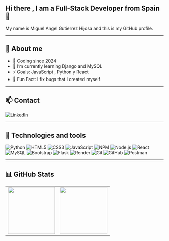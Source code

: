
## Hi there , I am a Full-Stack Developer from Spain 👋

My name is Miguel Angel Gutierrez Hijosa and this is my GitHub profile.

---

## 🚀 About me 

- 🔭 Coding since 2024  
- 🌱 I’m currently learning Django and MySQL  
- ⚡ Goals: JavaScript , Python y React  
- 💬 Fun Fact: I fix bugs that I created myself  

---

## 📫 Contact

[![LinkedIn](https://img.shields.io/badge/-LinkedIn-0A66C2?style=flat&logo=linkedin&logoColor=white)](https://www.linkedin.com/in/miguel-angel-guti%C3%A9rrez-hijosa-73b19b358/)

---

## 🧰 Technologies and tools

![Python](https://img.shields.io/badge/Python-3776AB?style=for-the-badge&logo=python&logoColor=white)
![HTML5](https://img.shields.io/badge/HTML5-E34F26?style=for-the-badge&logo=html5&logoColor=white)
![CSS3](https://img.shields.io/badge/CSS3-1572B6?style=for-the-badge&logo=css3&logoColor=white)
![JavaScript](https://img.shields.io/badge/JavaScript-F7DF1E?style=for-the-badge&logo=javascript&logoColor=black)
![NPM](https://img.shields.io/badge/NPM-CB3837?style=for-the-badge&logo=npm&logoColor=white)
![Node.js](https://img.shields.io/badge/Node.js-339933?style=for-the-badge&logo=nodedotjs&logoColor=white)
![React](https://img.shields.io/badge/React-61DAFB?style=for-the-badge&logo=react&logoColor=black)
![MySQL](https://img.shields.io/badge/MySQL-005C84?style=for-the-badge&logo=mysql&logoColor=white)
![Bootstrap](https://img.shields.io/badge/Bootstrap-7952B3?style=for-the-badge&logo=bootstrap&logoColor=white)
![Flask](https://img.shields.io/badge/Flask-000000?style=for-the-badge&logo=flask&logoColor=white)
![Render](https://img.shields.io/badge/Render-46E3B7?style=for-the-badge&logo=render&logoColor=000)
![Git](https://img.shields.io/badge/Git-F05032?style=for-the-badge&logo=git&logoColor=white)
![GitHub](https://img.shields.io/badge/GitHub-181717?style=for-the-badge&logo=github&logoColor=white)
![Postman](https://img.shields.io/badge/Postman-FF6C37?style=for-the-badge&logo=postman&logoColor=white)

---

## 📊 GitHub Stats

<table>
  <tr>
    <td>
      <img src="https://github-readme-stats.vercel.app/api?username=magutierrezhijosa&show_icons=true&theme=radical" height="150"/>
    </td>
    <td>
      <img src="https://github-readme-stats.vercel.app/api/top-langs/?username=magutierrezhijosa&layout=compact&theme=radical" height="150"/>
    </td>
  </tr>
</table>
